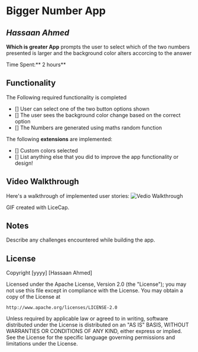 # Bigger Number App

## *Hassaan Ahmed*

**Which is greater App** prompts the user to select which of the two numbers  presented is larger and the background color alters accorcing to the answer 

Time Spent:** 2 hours**

## Functionality 

The Following required functionality is completed
* [] User can select one of the two button options shown
* [] The user sees the background color change based on the correct option
* [] The Numbers are generated using maths random function

The following **extensions** are implemented:

* [] Custom colors selected
* [] List anything else that you did to improve the app functionality or design!
## Video Walkthrough
Here's a walkthrough of implemented user stories:
<img src="R\drawable\gifs.gif" title="Vedio Walkthrough"/>

GIF created with LiceCap.

## Notes
Describe any challenges encountered while building the app.

## License
Copyright [yyyy] [Hassaan Ahmed]

Licensed under the Apache License, Version 2.0 (the "License");
you may not use this file except in compliance with the License.
You may obtain a copy of the License at

    http://www.apache.org/licenses/LICENSE-2.0

Unless required by applicable law or agreed to in writing, software
distributed under the License is distributed on an "AS IS" BASIS,
WITHOUT WARRANTIES OR CONDITIONS OF ANY KIND, either express or implied.
See the License for the specific language governing permissions and
limitations under the License.